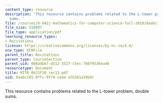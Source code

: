 ```yaml
---
content_type: resource
description: 'This resource contains problems related to the L-tower problem, double
  sums. '
file: /courses/6-042j-mathematics-for-computer-science-fall-2010/8aabc1050ffc9f74ceeea7b361a58b9c_MIT6_042JF10_rec12.pdf
file_size: 150407
file_type: application/pdf
learning_resource_types:
- Recitations
license: https://creativecommons.org/licenses/by-nc-sa/4.0/
ocw_type: OCWFile
parent_title: Recitations
parent_type: CourseSection
parent_uid: 088adbb7-d512-5527-c5ec-766f9536ea40
resourcetype: Document
title: MIT6_042JF10_rec12.pdf
uid: 8aabc105-0ffc-9f74-ceee-a7b361a58b9c
---
```

This resource contains problems related to the L-tower problem, double sums. 